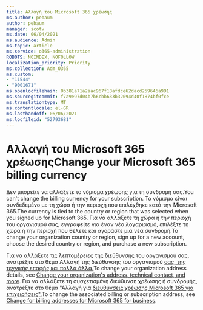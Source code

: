 ```yaml
---
title: Αλλαγή του Microsoft 365 χρέωσης
ms.author: pebaum
author: pebaum
manager: scotv
ms.date: 06/04/2021
ms.audience: Admin
ms.topic: article
ms.service: o365-administration
ROBOTS: NOINDEX, NOFOLLOW
localization_priority: Priority
ms.collection: Adm_O365
ms.custom:
- "11544"
- "9001671"
ms.openlocfilehash: 0b381a71a2aac967f18afdce62dacd259646a991
ms.sourcegitcommit: f7a9e97d04b7b6cbb633b32094d40f1874bf0fce
ms.translationtype: MT
ms.contentlocale: el-GR
ms.lasthandoff: 06/06/2021
ms.locfileid: "52793681"
---
```

# <a name="change-your-microsoft-365-billing-currency"></a><span data-ttu-id="c8411-102">Αλλαγή του Microsoft 365 χρέωσης</span><span class="sxs-lookup"><span data-stu-id="c8411-102">Change your Microsoft 365 billing currency</span></span>

<span data-ttu-id="c8411-103">Δεν μπορείτε να αλλάξετε το νόμισμα χρέωσης για τη συνδρομή σας.</span><span class="sxs-lookup"><span data-stu-id="c8411-103">You can't change the billing currency for your subscription.</span></span> <span data-ttu-id="c8411-104">Το νόμισμα είναι συνδεδεμένο με τη χώρα ή την περιοχή που επιλέχθηκε κατά την Microsoft 365.</span><span class="sxs-lookup"><span data-stu-id="c8411-104">The currency is tied to the country or region that was selected when you signed up for Microsoft 365.</span></span> <span data-ttu-id="c8411-105">Για να αλλάξετε τη χώρα ή την περιοχή του οργανισμού σας, εγγραφείτε για έναν νέο λογαριασμό, επιλέξτε τη χώρα ή την περιοχή που θέλετε και αγοράστε μια νέα συνδρομή.</span><span class="sxs-lookup"><span data-stu-id="c8411-105">To change your organization country or region, sign up for a new account, choose the desired country or region, and purchase a new subscription.</span></span> 

<span data-ttu-id="c8411-106">Για να αλλάξετε τις λεπτομέρειες της διεύθυνσης του οργανισμού σας, ανατρέξτε στο θέμα Αλλαγή της διεύθυνσης του οργανισμού [σας, της τεχνικής επαφής και πολλά άλλα.](/microsoft-365/admin/manage/change-address-contact-and-more)</span><span class="sxs-lookup"><span data-stu-id="c8411-106">To change your organization address details, see [Change your organization's address, technical contact, and more](/microsoft-365/admin/manage/change-address-contact-and-more).</span></span> <span data-ttu-id="c8411-107">Για να αλλάξετε τη συσχετισμένη διεύθυνση χρέωσης ή συνδρομής, ανατρέξτε στο θέμα "Αλλαγή για [διευθύνσεις χρέωσης Microsoft 365 για επιχειρήσεις".](/microsoft-365/commerce/billing-and-payments/change-your-billing-addresses)</span><span class="sxs-lookup"><span data-stu-id="c8411-107">To change the associated billing or subscription address, see [Change for billing addresses for Microsoft 365 for business](/microsoft-365/commerce/billing-and-payments/change-your-billing-addresses).</span></span> 